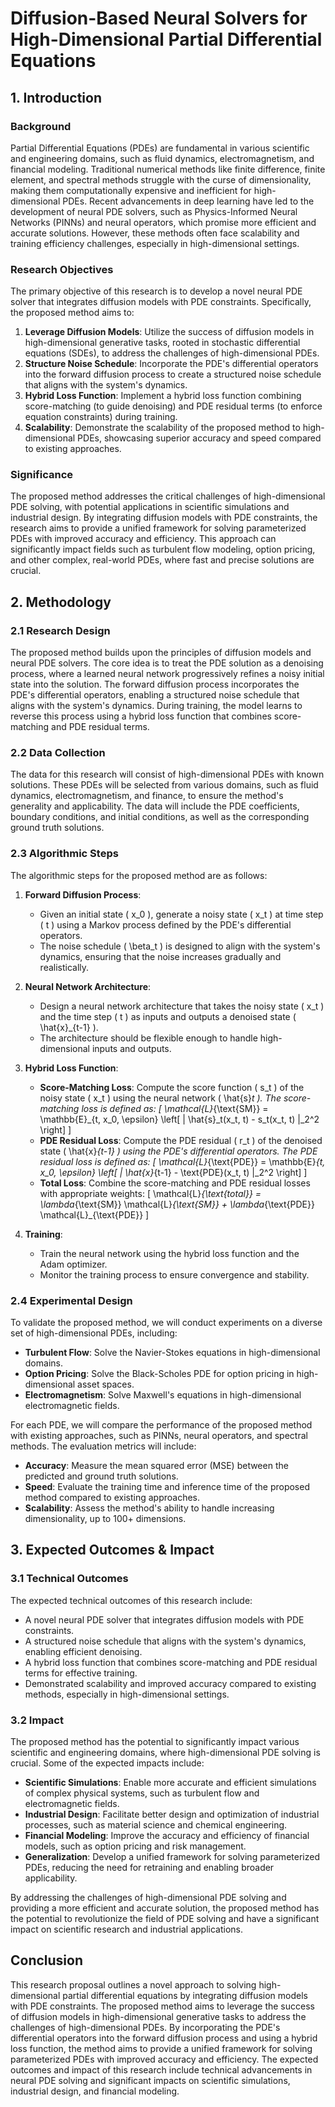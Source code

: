 # Diffusion-Based Neural Solvers for High-Dimensional Partial Differential Equations

## 1. Introduction

### Background

Partial Differential Equations (PDEs) are fundamental in various scientific and engineering domains, such as fluid dynamics, electromagnetism, and financial modeling. Traditional numerical methods like finite difference, finite element, and spectral methods struggle with the curse of dimensionality, making them computationally expensive and inefficient for high-dimensional PDEs. Recent advancements in deep learning have led to the development of neural PDE solvers, such as Physics-Informed Neural Networks (PINNs) and neural operators, which promise more efficient and accurate solutions. However, these methods often face scalability and training efficiency challenges, especially in high-dimensional settings.

### Research Objectives

The primary objective of this research is to develop a novel neural PDE solver that integrates diffusion models with PDE constraints. Specifically, the proposed method aims to:

1. **Leverage Diffusion Models**: Utilize the success of diffusion models in high-dimensional generative tasks, rooted in stochastic differential equations (SDEs), to address the challenges of high-dimensional PDEs.
2. **Structure Noise Schedule**: Incorporate the PDE's differential operators into the forward diffusion process to create a structured noise schedule that aligns with the system's dynamics.
3. **Hybrid Loss Function**: Implement a hybrid loss function combining score-matching (to guide denoising) and PDE residual terms (to enforce equation constraints) during training.
4. **Scalability**: Demonstrate the scalability of the proposed method to high-dimensional PDEs, showcasing superior accuracy and speed compared to existing approaches.

### Significance

The proposed method addresses the critical challenges of high-dimensional PDE solving, with potential applications in scientific simulations and industrial design. By integrating diffusion models with PDE constraints, the research aims to provide a unified framework for solving parameterized PDEs with improved accuracy and efficiency. This approach can significantly impact fields such as turbulent flow modeling, option pricing, and other complex, real-world PDEs, where fast and precise solutions are crucial.

## 2. Methodology

### 2.1 Research Design

The proposed method builds upon the principles of diffusion models and neural PDE solvers. The core idea is to treat the PDE solution as a denoising process, where a learned neural network progressively refines a noisy initial state into the solution. The forward diffusion process incorporates the PDE's differential operators, enabling a structured noise schedule that aligns with the system's dynamics. During training, the model learns to reverse this process using a hybrid loss function that combines score-matching and PDE residual terms.

### 2.2 Data Collection

The data for this research will consist of high-dimensional PDEs with known solutions. These PDEs will be selected from various domains, such as fluid dynamics, electromagnetism, and finance, to ensure the method's generality and applicability. The data will include the PDE coefficients, boundary conditions, and initial conditions, as well as the corresponding ground truth solutions.

### 2.3 Algorithmic Steps

The algorithmic steps for the proposed method are as follows:

1. **Forward Diffusion Process**:
   - Given an initial state \( x_0 \), generate a noisy state \( x_t \) at time step \( t \) using a Markov process defined by the PDE's differential operators.
   - The noise schedule \( \beta_t \) is designed to align with the system's dynamics, ensuring that the noise increases gradually and realistically.

2. **Neural Network Architecture**:
   - Design a neural network architecture that takes the noisy state \( x_t \) and the time step \( t \) as inputs and outputs a denoised state \( \hat{x}_{t-1} \).
   - The architecture should be flexible enough to handle high-dimensional inputs and outputs.

3. **Hybrid Loss Function**:
   - **Score-Matching Loss**: Compute the score function \( s_t \) of the noisy state \( x_t \) using the neural network \( \hat{s}_t \). The score-matching loss is defined as:
     \[
     \mathcal{L}_{\text{SM}} = \mathbb{E}_{t, x_0, \epsilon} \left[ \| \hat{s}_t(x_t, t) - s_t(x_t, t) \|_2^2 \right]
     \]
   - **PDE Residual Loss**: Compute the PDE residual \( r_t \) of the denoised state \( \hat{x}_{t-1} \) using the PDE's differential operators. The PDE residual loss is defined as:
     \[
     \mathcal{L}_{\text{PDE}} = \mathbb{E}_{t, x_0, \epsilon} \left[ \| \hat{x}_{t-1} - \text{PDE}(x_t, t) \|_2^2 \right]
     \]
   - **Total Loss**: Combine the score-matching and PDE residual losses with appropriate weights:
     \[
     \mathcal{L}_{\text{total}} = \lambda_{\text{SM}} \mathcal{L}_{\text{SM}} + \lambda_{\text{PDE}} \mathcal{L}_{\text{PDE}}
     \]

4. **Training**:
   - Train the neural network using the hybrid loss function and the Adam optimizer.
   - Monitor the training process to ensure convergence and stability.

### 2.4 Experimental Design

To validate the proposed method, we will conduct experiments on a diverse set of high-dimensional PDEs, including:

- **Turbulent Flow**: Solve the Navier-Stokes equations in high-dimensional domains.
- **Option Pricing**: Solve the Black-Scholes PDE for option pricing in high-dimensional asset spaces.
- **Electromagnetism**: Solve Maxwell's equations in high-dimensional electromagnetic fields.

For each PDE, we will compare the performance of the proposed method with existing approaches, such as PINNs, neural operators, and spectral methods. The evaluation metrics will include:

- **Accuracy**: Measure the mean squared error (MSE) between the predicted and ground truth solutions.
- **Speed**: Evaluate the training time and inference time of the proposed method compared to existing approaches.
- **Scalability**: Assess the method's ability to handle increasing dimensionality, up to 100+ dimensions.

## 3. Expected Outcomes & Impact

### 3.1 Technical Outcomes

The expected technical outcomes of this research include:

- A novel neural PDE solver that integrates diffusion models with PDE constraints.
- A structured noise schedule that aligns with the system's dynamics, enabling efficient denoising.
- A hybrid loss function that combines score-matching and PDE residual terms for effective training.
- Demonstrated scalability and improved accuracy compared to existing methods, especially in high-dimensional settings.

### 3.2 Impact

The proposed method has the potential to significantly impact various scientific and engineering domains, where high-dimensional PDE solving is crucial. Some of the expected impacts include:

- **Scientific Simulations**: Enable more accurate and efficient simulations of complex physical systems, such as turbulent flow and electromagnetic fields.
- **Industrial Design**: Facilitate better design and optimization of industrial processes, such as material science and chemical engineering.
- **Financial Modeling**: Improve the accuracy and efficiency of financial models, such as option pricing and risk management.
- **Generalization**: Develop a unified framework for solving parameterized PDEs, reducing the need for retraining and enabling broader applicability.

By addressing the challenges of high-dimensional PDE solving and providing a more efficient and accurate solution, the proposed method has the potential to revolutionize the field of PDE solving and have a significant impact on scientific research and industrial applications.

## Conclusion

This research proposal outlines a novel approach to solving high-dimensional partial differential equations by integrating diffusion models with PDE constraints. The proposed method aims to leverage the success of diffusion models in high-dimensional generative tasks to address the challenges of high-dimensional PDEs. By incorporating the PDE's differential operators into the forward diffusion process and using a hybrid loss function, the method aims to provide a unified framework for solving parameterized PDEs with improved accuracy and efficiency. The expected outcomes and impact of this research include technical advancements in neural PDE solving and significant impacts on scientific simulations, industrial design, and financial modeling.